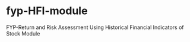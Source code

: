 # fyp-HFI-module
FYP-Return and Risk Assessment Using Historical Financial Indicators of Stock Module
